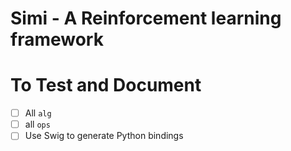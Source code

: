 # Simi - A Reinforcement learning framework 

# To Test and Document
- [ ] All `alg`
- [ ] all `ops`
- [ ] Use Swig to generate Python bindings
